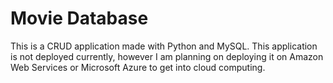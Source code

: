 # Movie Database 

This is a CRUD application made with Python and MySQL. This application is not deployed currently, however I am planning on deploying it on Amazon Web Services or Microsoft Azure to get into cloud computing. 

